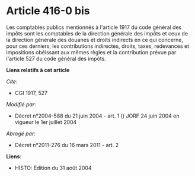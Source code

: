 # Article 416-0 bis

Les comptables publics mentionnés à l'article 1917 du code général des impôts sont les comptables de la direction générale
des impôts et ceux de la direction générale des douanes et droits indirects en ce qui concerne, pour ces derniers, les
contributions indirectes, droits, taxes, redevances et impositions obéissant aux mêmes règles et la contribution prévue par
l'article 527 du code général des impôts.

**Liens relatifs à cet article**

_Cite_:

  - CGI 1917, 527

_Modifié par_:

  - Décret n°2004-588 du 21 juin 2004 - art. 1 () JORF 24 juin 2004 en vigueur le 1er juillet 2004

_Abrogé par_:

  - Décret n°2011-276 du 16 mars 2011 - art. 2

**Liens**:

  - HISTO: Edition du 31 août 2004
